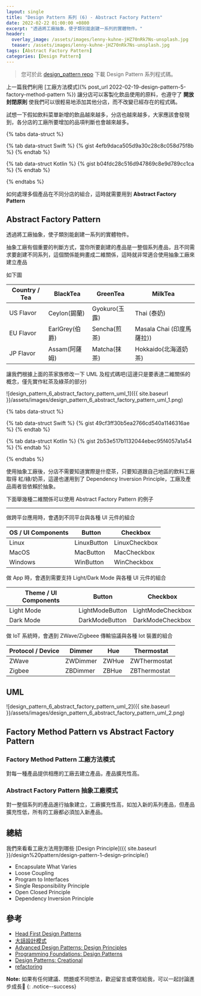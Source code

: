 ```yaml
---
layout: single
title: "Design Pattern 系列 (6) - Abstract Factory Pattern"
date: 2022-02-22 01:00:00 +0800
excerpt: "透過將工廠抽象，使子類別能創建一系列的實體物件。"
header:
  overlay_image: /assets/images/lenny-kuhne-jHZ70nRk7Ns-unsplash.jpg
  teaser: /assets/images/lenny-kuhne-jHZ70nRk7Ns-unsplash.jpg
tags: [Abstract Factory Pattern]
categories: [Design Pattern]
---
```


> 您可於此 [design_pattern repo](https://github.com/nickhuangcyh/design_pattern) 下載 Design Pattern 系列程式碼。

上一篇我們利用 [工廠方法模式](% post_url 2022-02-19-design-pattern-5-factory-method-pattern %}) 讓分店可以客製化飲品使用的原料，也遵守了 **開放封閉原則** 使我們可以很輕易地添加其他分店，而不改變已經存在的程式碼。

試想一下假如飲料菜單新增的飲品越來越多，分店也越來越多，大家應該會發現到，各分店的工廠所要增加的品項判斷也會越來越多。

{% tabs data-struct %}

{% tab data-struct Swift %}
{% gist 4efb9daca505d9a30c28c8c058d75f8b %}
{% endtab %}

{% tab data-struct Kotlin %}
{% gist b04fdc28c516d947869c8e9d789cc1ca %}
{% endtab %}

{% endtabs %}

如何處理多個產品在不同分店的組合，這時就需要用到 **Abstract Factory Pattern**

## Abstract Factory Pattern

透過將工廠抽象，使子類別能創建一系列的實體物件。

抽象工廠有個重要的判斷方式，當你所要創建的產品是一整個系列產品，且不同需求要創建不同系列，這個關係能夠畫成二維關係，這時就非常適合使用抽象工廠來建立產品

如下圖

| Country / Tea | BlackTea       | GreenTea      | MilkTea                   |
| ------------- | -------------- | ------------- | ------------------------- |
| US Flavor     | Ceylon(錫蘭)   | Gyokuro(玉露) | Thai (泰奶)               |
| EU Flavor     | EarlGrey(伯爵) | Sencha(煎茶)  | Masala Chai (印度馬薩拉)) |
| JP Flavor     | Assam(阿薩姆)  | Matcha(抹茶)  | Hokkaido(北海道奶茶)      |

讓我們根據上面的茶家族修改一下 UML 及程式碼吧(這邊只是要表達二維關係的概念，僅先實作紅茶及綠茶的部分)

![design_pattern_6_abstract_factory_pattern_uml_1]({{ site.baseurl }}/assets/images/design_pattern_6_abstract_factory_pattern_uml_1.png)

{% tabs data-struct %}

{% tab data-struct Swift %}
{% gist 49cf3ff30b5ea2766cd540a1146316ae %}
{% endtab %}

{% tab data-struct Kotlin %}
{% gist 2b53e517b1132044ebec95f4057a1a54 %}
{% endtab %}

{% endtabs %}

使用抽象工廠後，分店不需要知道實際是什麼茶，只要知道跟自己地區的飲料工廠取得 紅/綠/奶茶，這邊也運用到了 Dependency Inversion Principle，工廠及產品兩者皆依賴於抽象。

下面舉幾種二維關係可以使用 Abstract Factory Pattern 的例子

---

做跨平台應用時，會遇到不同平台與各種 UI 元件的組合

| OS / UI Components | Button      | Checkbox      |
| ------------------ | ----------- | ------------- |
| Linux              | LinuxButton | LinuxCheckbox |
| MacOS              | MacButton   | MacCheckbox   |
| Windows            | WinButton   | WinCheckbox   |

做 App 時，會遇到需要支持 Light/Dark Mode 與各種 UI 元件的組合

| Theme / UI Components | Button          | Checkbox          |
| --------------------- | --------------- | ----------------- |
| Light Mode            | LightModeButton | LightModeCheckbox |
| Dark Mode             | DarkModeButton  | DarkModeCheckbox  |

做 IoT 系統時，會遇到 ZWave/Zigbeee 傳輸協議與各種 Iot 裝置的組合

| Protocol / Device | Dimmer   | Hue   | Thermostat   |
| ----------------- | -------- | ----- | ------------ |
| ZWave             | ZWDimmer | ZWHue | ZWThermostat |
| Zigbee            | ZBDimmer | ZBHue | ZBThermostat |

## UML

![design_pattern_6_abstract_factory_pattern_uml_2]({{ site.baseurl }}/assets/images/design_pattern_6_abstract_factory_pattern_uml_2.png)

## Factory Method Pattern vs Abstract Factory Pattern

### Factory Method Pattern 工廠方法模式

對每一種產品提供相應的工廠去建立產品，產品擴充性高。

### Abstract Factory Pattern 抽象工廠模式

對一整個系列的產品進行抽象建立，工廠擴充性高，如加入新的系列產品，但產品擴充性低，所有的工廠都必須加入新產品。

## 總結

我們來看看工廠方法用到哪些 [Design Principle]({{ site.baseurl }}/design%20pattern/design-pattern-1-design-principle/)

- Encapsulate What Varies
- Loose Coupling
- Program to Interfaces
- Single Responsibility Principle
- Open Closed Principle
- Dependency Inversion Principle

## 參考

- [Head First Design Patterns](https://www.tenlong.com.tw/products/9789867794529)
- [大話設計模式](https://www.tenlong.com.tw/products/9789866761799)
- [Advanced Design Patterns: Design Principles](https://www.linkedin.com/learning/advanced-design-patterns-design-principles/what-are-design-principles?autoAdvance=true&autoSkip=false&autoplay=true&resume=true)
- [Programming Foundations: Design Patterns](https://www.linkedin.com/learning/programming-foundations-design-patterns-2/trying-interfaces?autoAdvance=true&autoSkip=false&autoplay=true&resume=true)
- [Design Patterns: Creational](https://www.linkedin.com/learning/design-patterns-creational/think-about-how-you-create-objects?autoAdvance=true&autoSkip=false&autoplay=true&resume=true)
- [refactoring](https://refactoring.guru/design-patterns/factory-method)

**Note:** 如果有任何建議、問題或不同想法，歡迎留言或寄信給我，可以一起討論進步成長🙂
{: .notice--success}